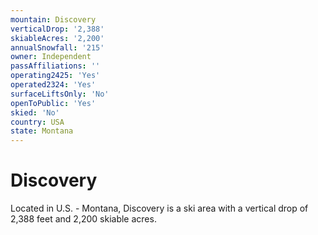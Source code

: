 ```yaml
---
mountain: Discovery
verticalDrop: '2,388'
skiableAcres: '2,200'
annualSnowfall: '215'
owner: Independent
passAffiliations: ''
operating2425: 'Yes'
operated2324: 'Yes'
surfaceLiftsOnly: 'No'
openToPublic: 'Yes'
skied: 'No'
country: USA
state: Montana
---
```


# Discovery

Located in U.S. - Montana, Discovery is a ski area with a vertical drop of 2,388 feet and 2,200 skiable acres.
